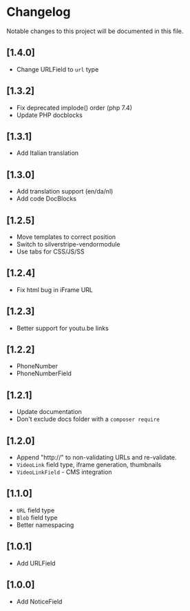 # Changelog

Notable changes to this project will be documented in this file.

## [1.4.0]

- Change URLField to `url` type


## [1.3.2]

- Fix deprecated implode() order (php 7.4)
- Update PHP docblocks


## [1.3.1]

- Add Italian translation


## [1.3.0]

- Add translation support (en/da/nl)
- Add code DocBlocks


## [1.2.5]

- Move templates to correct position
- Switch to silverstripe-vendormodule
- Use tabs for CSS/JS/SS


## [1.2.4]

- Fix html bug in iFrame URL


## [1.2.3]

- Better support for youtu.be links


## [1.2.2]

- PhoneNumber
- PhoneNumberField


## [1.2.1]

- Update documentation
- Don't exclude docs folder with a `composer require`


## [1.2.0]

- Append "http://" to non-validating URLs and re-validate.
- `VideoLink` field type, iframe generation, thumbnails
- `VideoLinkField` - CMS integration


## [1.1.0]

- `URL` field type
- `Blob` field type
- Better namespacing


## [1.0.1]

- Add URLField


## [1.0.0]

- Add NoticeField
